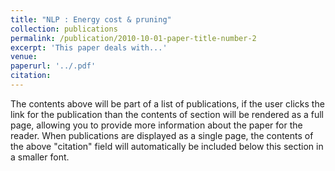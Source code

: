 ```yaml
---
title: "NLP : Energy cost & pruning"
collection: publications
permalink: /publication/2010-10-01-paper-title-number-2
excerpt: 'This paper deals with...'
venue: 
paperurl: '../.pdf'
citation: 
---
```


The contents above will be part of a list of publications, if the user clicks the link for the publication than the contents of section will be rendered as a full page, allowing you to provide more information about the paper for the reader. When publications are displayed as a single page, the contents of the above "citation" field will automatically be included below this section in a smaller font.
